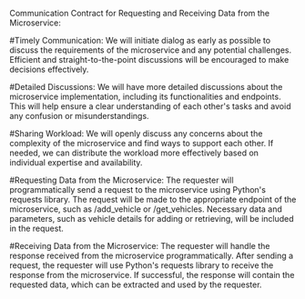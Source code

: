 Communication Contract for Requesting and Receiving Data from the Microservice:

#Timely Communication:
We will initiate dialog as early as possible to discuss the requirements of the microservice and any potential challenges.
Efficient and straight-to-the-point discussions will be encouraged to make decisions effectively.

#Detailed Discussions:
We will have more detailed discussions about the microservice implementation, including its functionalities and endpoints.
This will help ensure a clear understanding of each other's tasks and avoid any confusion or misunderstandings.

#Sharing Workload:
We will openly discuss any concerns about the complexity of the microservice and find ways to support each other.
If needed, we can distribute the workload more effectively based on individual expertise and availability.

#Requesting Data from the Microservice:
The requester will programmatically send a request to the microservice using Python's requests library.
The request will be made to the appropriate endpoint of the microservice, such as /add_vehicle or /get_vehicles.
Necessary data and parameters, such as vehicle details for adding or retrieving, will be included in the request.

#Receiving Data from the Microservice:
The requester will handle the response received from the microservice programmatically.
After sending a request, the requester will use Python's requests library to receive the response from the microservice.
If successful, the response will contain the requested data, which can be extracted and used by the requester.
